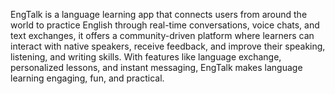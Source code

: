 EngTalk is a language learning app that connects users from around the world to practice English through real-time conversations, voice chats, and text exchanges, it offers a community-driven platform where learners can interact with native speakers, receive feedback, and improve their speaking, listening, and writing skills. With features like language exchange, personalized lessons, and instant messaging, EngTalk makes language learning engaging, fun, and practical.
